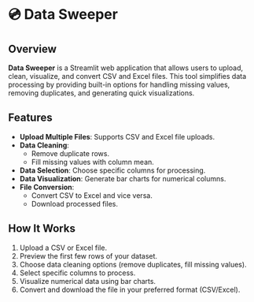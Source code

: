 # 💿 Data Sweeper

## Overview
**Data Sweeper** is a Streamlit web application that allows users to upload, clean, visualize, and convert CSV and Excel files. This tool simplifies data processing by providing built-in options for handling missing values, removing duplicates, and generating quick visualizations.

## Features
- **Upload Multiple Files**: Supports CSV and Excel file uploads.
- **Data Cleaning**:
  - Remove duplicate rows.
  - Fill missing values with column mean.
- **Data Selection**: Choose specific columns for processing.
- **Data Visualization**: Generate bar charts for numerical columns.
- **File Conversion**:
  - Convert CSV to Excel and vice versa.
  - Download processed files.

## How It Works
1. Upload a CSV or Excel file.
2. Preview the first few rows of your dataset.
3. Choose data cleaning options (remove duplicates, fill missing values).
4. Select specific columns to process.
5. Visualize numerical data using bar charts.
6. Convert and download the file in your preferred format (CSV/Excel).



